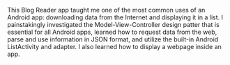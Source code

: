 This Blog Reader app taught me  one of the most common uses of an Android app: downloading data from the Internet and displaying it in a list. 
I painstakingly investigated the Model-View-Controller design patter that is essential for 
all Android apps, learned how to request data from the web, parse
and use information in JSON format, and utilize the built-in Android 
ListActivity and adapter.  I also learned how to display a webpage inside an 
app.
